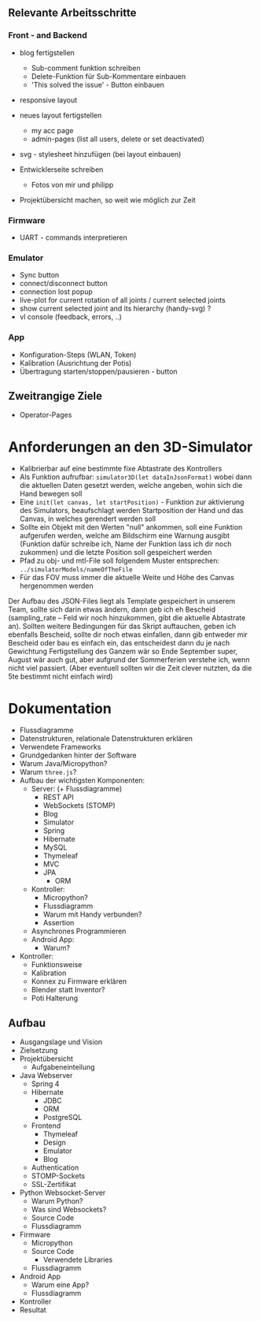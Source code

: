 ## Relevante Arbeitsschritte

### Front - and Backend

- blog fertigstellen
  - Sub-comment funktion schreiben
  - Delete-Funktion für Sub-Kommentare einbauen
  - 'This solved the issue' - Button einbauen
- responsive layout
- neues layout fertigstellen
  - my acc page
  - admin-pages (list all users, delete or set deactivated)
- svg - stylesheet hinzufügen (bei layout einbauen)

- Entwicklerseite schreiben
    - Fotos von mir und philipp
- Projektübersicht machen, so weit wie möglich zur Zeit

### Firmware

- UART - commands interpretieren

### Emulator

- Sync button
- connect/disconnect button
- connection lost popup
- live-plot for current rotation of all joints / current selected joints
- show current selected joint and its hierarchy (handy-svg) ?
- vl console (feedback, errors, ..)

### App

- Konfiguration-Steps (WLAN, Token)
- Kalibration (Ausrichtung der Potis)
- Übertragung starten/stoppen/pausieren - button

## Zweitrangige Ziele

- Operator-Pages

# Anforderungen an den 3D-Simulator

- Kalibrierbar auf eine bestimmte fixe Abtastrate des Kontrollers
- Als Funktion aufrufbar: `simulator3D(let dataInJsonFormat)` wobei dann die aktuellen Daten gesetzt werden, welche angeben, wohin sich die Hand bewegen soll
- Eine `init(let canvas, let startPosition)` - Funktion zur aktivierung des Simulators, beaufschlagt werden Startposition der Hand und das Canvas, in welches gerendert werden soll
- Sollte ein Objekt mit den Werten "null" ankommen, soll eine Funktion aufgerufen werden, welche am Bildschirm eine Warnung ausgibt (Funktion dafür schreibe ich, Name der Funktion lass ich dir noch zukommen) und die letzte Position soll gespeichert werden
- Pfad zu obj- und mtl-File soll folgendem Muster entsprechen: `../simulatorModels/nameOfTheFile`
- Für das FOV muss immer die aktuelle Weite und Höhe des Canvas hergenommen werden

Der Aufbau des JSON-Files liegt als Template gespeichert in unserem Team, sollte sich darin etwas ändern, dann geb ich eh Bescheid (sampling_rate – Feld wir noch hinzukommen, gibt die aktuelle Abtastrate an).
Sollten weitere Bedingungen für das Skript auftauchen, geben ich ebenfalls Bescheid, sollte dir noch etwas einfallen, dann gib entweder mir Bescheid oder bau es einfach ein, das entscheidest dann du je nach Gewichtung
Fertigstellung des Ganzem wär so Ende September super, August wär auch gut, aber aufgrund der Sommerferien verstehe ich, wenn nicht viel passiert. (Aber eventuell sollten wir die Zeit clever nutzten, da die 5te bestimmt nicht einfach wird)

# Dokumentation

- Flussdiagramme
- Datenstrukturen, relationale Datenstrukturen erklären
- Verwendete Frameworks
- Grundgedanken hinter der Software
- Warum Java/Micropython?
- Warum `three.js`?
- Aufbau der wichtigsten Komponenten:
  - Server: (+ Flussdiagramme)
    - REST API
    - WebSockets (STOMP)
    - Blog
    - Simulator
    - Spring
    - Hibernate
    - MySQL
    - Thymeleaf
    - MVC
    - JPA
      - ORM
  - Kontroller:
    - Micropython?
    - Flussdiagramm
    - Warum mit Handy verbunden?
    - Assertion
  - Asynchrones Programmieren
  - Android App:
    - Warum?
- Kontroller:
  - Funktionsweise
  - Kalibration
  - Konnex zu Firmware erklären
  - Blender statt Inventor?
  - Poti Halterung

## Aufbau

- Ausgangslage und Vision
- Zielsetzung
- Projektübersicht
  - Aufgabeneinteilung
- Java Webserver
  - Spring 4
  - Hibernate
    - JDBC
    - ORM
    - PostgreSQL
  - Frontend
    - Thymeleaf
    - Design
    - Emulator
    - Blog
  - Authentication
  - STOMP-Sockets
  - SSL-Zertifikat
- Python Websocket-Server
  - Warum Python?
  - Was sind Websockets?
  - Source Code
  - Flussdiagramm
- Firmware
  - Micropython
  - Source Code
    - Verwendete Libraries
  - Flussdiagramm
- Android App
  - Warum eine App?
  - Flussdiagramm
- Kontroller
- Resultat